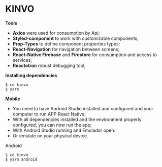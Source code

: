 # KINVO

**Tools**
- **Axios** were used for consumption by Api;
- **Styled-component** to work with customizable components;
- **Prop-Types** to define component properties types;
- **React-Navigation** for navigation between screens;
- **React-Native Firebase** and **Firestore** for consumption and access to services;
- **Reactotron** robust debugging tool;

 
**Installing dependencies**

```
$ cd kinvo 
$ yarn 
```

**Mobile**
- You need to have Android Studio installed and configured and your computer to run APP React Native;
- With all dependencies installed and the environment properly configured, you can now run the app;
- With Android Studio running and Emulador open:
- Or emulate on your physical device.

Android

```
$ cd kinvo 
$ yarn android 
```
